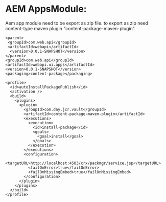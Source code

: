 AEM AppsModule:
===============
Aem app module need to be export as zip file. to export as zip need content-type maven plugin "content-package-maven-plugin".
          
    <parent>
     <groupId>com.web.api</groupId>
     <artifactId>webapi</artifactId>
      <version>0.0.1-SNAPSHOT</version>
    </parent>
    <groupId>com.web.api</groupId>
    <artifactId>webapi.ui.apps</artifactId>
    <version>0.0.1-SNAPSHOT</version>
    <packaging>content-package</packaging>

    <profile>
      <id>autoInstallPackagePublish</id>
      <activation />
      <build>
        <plugins>
          <plugin>
            <groupId>com.day.jcr.vault</groupId>
            <artifactId>content-package-maven-plugin</artifactId>
            <executions>
              <execution>
                <id>install-package</id>
                <goals>
                  <goal>install</goal>
                </goals>
              </execution>
            </executions>
            <configuration>
              <targetURL>http://localhost:4503/crx/packmgr/service.jsp</targetURL>
              <failOnError>true</failOnError>
              <failOnMissingEmbed>true</failOnMissingEmbed>
            </configuration>
          </plugin>
        </plugins>
      </build>
    </profile>
